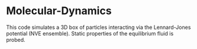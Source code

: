# Molecular-Dynamics

This code simulates a 3D box of particles interacting via the Lennard-Jones potential (NVE ensemble). Static properties of the equilibrium fluid is probed.
